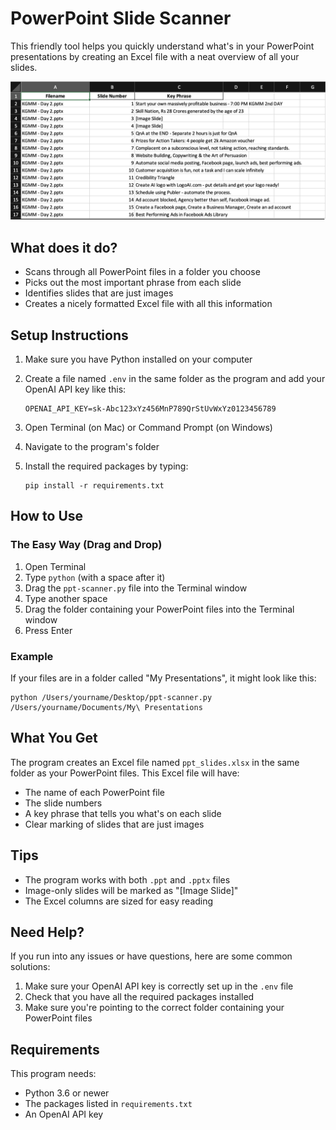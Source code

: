 # PowerPoint Slide Scanner

This friendly tool helps you quickly understand what's in your PowerPoint presentations by creating an Excel file with a neat overview of all your slides.

![screenshot.png](./screenshot.png)

## What does it do?

- Scans through all PowerPoint files in a folder you choose
- Picks out the most important phrase from each slide
- Identifies slides that are just images
- Creates a nicely formatted Excel file with all this information

## Setup Instructions

1. Make sure you have Python installed on your computer
2. Create a file named `.env` in the same folder as the program and add your OpenAI API key like this:

   ```
   OPENAI_API_KEY=sk-Abc123xYz456MnP789QrStUvWxYz0123456789
   ```

3. Open Terminal (on Mac) or Command Prompt (on Windows)
4. Navigate to the program's folder
5. Install the required packages by typing:

   ```
   pip install -r requirements.txt
   ```

## How to Use

### The Easy Way (Drag and Drop)

1. Open Terminal
2. Type `python` (with a space after it)
3. Drag the `ppt-scanner.py` file into the Terminal window
4. Type another space
5. Drag the folder containing your PowerPoint files into the Terminal window
6. Press Enter

### Example

If your files are in a folder called "My Presentations", it might look like this:

```
python /Users/yourname/Desktop/ppt-scanner.py /Users/yourname/Documents/My\ Presentations
```

## What You Get

The program creates an Excel file named `ppt_slides.xlsx` in the same folder as your PowerPoint files. This Excel file will have:

- The name of each PowerPoint file
- The slide numbers
- A key phrase that tells you what's on each slide
- Clear marking of slides that are just images

## Tips

- The program works with both `.ppt` and `.pptx` files
- Image-only slides will be marked as "[Image Slide]"
- The Excel columns are sized for easy reading

## Need Help?

If you run into any issues or have questions, here are some common solutions:

1. Make sure your OpenAI API key is correctly set up in the `.env` file
2. Check that you have all the required packages installed
3. Make sure you're pointing to the correct folder containing your PowerPoint files

## Requirements

This program needs:

- Python 3.6 or newer
- The packages listed in `requirements.txt`
- An OpenAI API key

